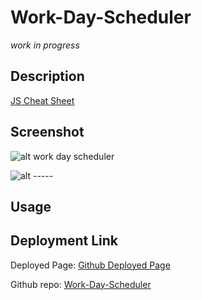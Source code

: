 # Work-Day-Scheduler

*work in progress*

## Description



[JS Cheat Sheet](https://htmlcheatsheet.com/js/)


## Screenshot

![alt work day scheduler]()

![alt -----]()

## Usage




## Deployment Link

Deployed Page: [Github Deployed Page]()

Github repo: [Work-Day-Scheduler]()